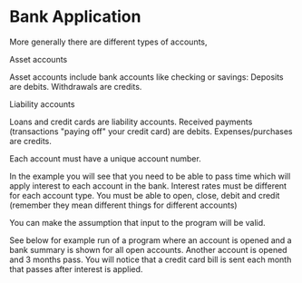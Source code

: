 
# Bank Application

More generally there are different types of accounts,

Asset accounts

Asset accounts include bank accounts like checking or savings: Deposits are debits. Withdrawals are credits.

Liability accounts

Loans and credit cards are liability accounts. Received payments (transactions "paying off" your credit card) are debits. Expenses/purchases are credits.

Each account must have a unique account number.

In the example you will see that you need to be able to pass time which will apply interest to each account in the bank. Interest rates must be different for each account type. You must be able to open, close, debit and credit (remember they mean different things for different accounts)

You can make the assumption that input to the program will be valid.

See below for example run of a program where an account is opened and a bank summary is shown for all open accounts. Another account is opened and 3 months pass. You will notice that a credit card bill is sent each month that passes after interest is applied.
